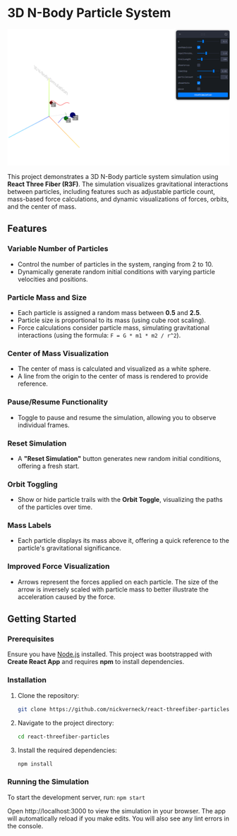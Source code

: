 # 3D N-Body Particle System

![3D N-Body Particle System](./public/readme.png)

This project demonstrates a 3D N-Body particle system simulation using **React Three Fiber (R3F)**. The simulation visualizes gravitational interactions between particles, including features such as adjustable particle count, mass-based force calculations, and dynamic visualizations of forces, orbits, and the center of mass.

## Features

### Variable Number of Particles
- Control the number of particles in the system, ranging from 2 to 10.
- Dynamically generate random initial conditions with varying particle velocities and positions.
  
### Particle Mass and Size
- Each particle is assigned a random mass between **0.5** and **2.5**.
- Particle size is proportional to its mass (using cube root scaling).
- Force calculations consider particle mass, simulating gravitational interactions (using the formula: `F = G * m1 * m2 / r^2`).

### Center of Mass Visualization
- The center of mass is calculated and visualized as a white sphere.
- A line from the origin to the center of mass is rendered to provide reference.

### Pause/Resume Functionality
- Toggle to pause and resume the simulation, allowing you to observe individual frames.

### Reset Simulation
- A **"Reset Simulation"** button generates new random initial conditions, offering a fresh start.

### Orbit Toggling
- Show or hide particle trails with the **Orbit Toggle**, visualizing the paths of the particles over time.

### Mass Labels
- Each particle displays its mass above it, offering a quick reference to the particle's gravitational significance.

### Improved Force Visualization
- Arrows represent the forces applied on each particle. The size of the arrow is inversely scaled with particle mass to better illustrate the acceleration caused by the force.

## Getting Started

### Prerequisites

Ensure you have [Node.js](https://nodejs.org/) installed. This project was bootstrapped with **Create React App** and requires **npm** to install dependencies.

### Installation

1. Clone the repository:

   ```bash
   git clone https://github.com/nickverneck/react-threefiber-particles.git
   ```

2. Navigate to the project directory: 
     ```bash
    cd react-threefiber-particles
    ```

3. Install the required dependencies:
     ```bash
     npm install
     ```

### Running the Simulation
To start the development server, run:
        ```
        npm start
        ```

Open http://localhost:3000 to view the simulation in your browser. The app will automatically reload if you make edits. You will also see any lint errors in the console.



